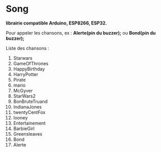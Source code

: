 # Song

**librairie compatible Arduino, ESP8266, ESP32.**


Pour appeler les chansons, ex :  **Alerte(pin du buzzer);** ou **Bond(pin du buzzer);**

Liste des chansons :  
1.  Starwars
2.  GameOfThrones
3.  HappyBirthday
4.  HarryPotter
5.  Pirate
6.  mario
7.  McGyver
8.  StarWars2
9.  BonBruteTruand
10. IndianaJones
11. twentyCentFox
12. looney
13. Entertainement
14. BarbieGirl
15. Greensleaves
16. Bond
17. Alerte 

